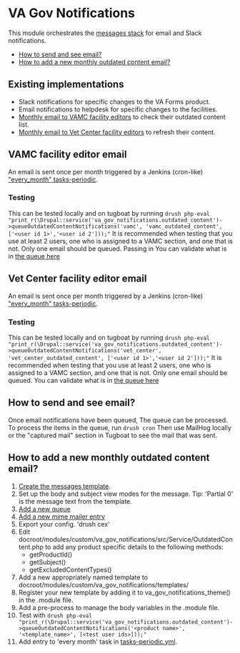 # VA Gov Notifications

This module orchestrates the [messages stack](https://www.drupal.org/node/2180145) for email and Slack notifications.

- [How to send and see email?](#how-to-send-and-see-email)
- [How to add a new monthly outdated content email?](#how-to-add-a-new-monthly-outdated-content-email)


## Existing implementations
  - Slack notifications for specific changes to the VA Forms product.
  - Email notifications to helpdesk for specific changes to the facilities.
  - [Monthly email to VAMC facility editors](#vamc-facility-editor-email) to check their outdated content list.
  - [Monthly email to Vet Center facility editors](#vet-center-facility-editor-email) to refresh their content.


## VAMC facility editor email

An email is sent once per month triggered by a Jenkins (cron-like) ["every_month" tasks-periodic](https://github.com/department-of-veterans-affairs/va.gov-cms/blob/main/tasks-periodic.yml#L92).

### Testing
This can be tested locally and on tugboat by running
`drush php-eval "print_r(\Drupal::service('va_gov_notifications.outdated_content')->queueOutdatedContentNotifications('vamc', 'vamc_outdated_content', ['<user id 1>','<user id 2']));"`
It is recommended when testing that you use at least 2 users, one who is assigned to a VAMC section, and one that is not.  Only one email should be queued.  Passing in You can validate what is in [the queue here](/admin/config/system/queues/jobs/vamc_outdated_content)

## Vet Center facility editor email

An email is sent once per month triggered by a Jenkins (cron-like) ["every_month" tasks-periodic](https://github.com/department-of-veterans-affairs/va.gov-cms/blob/main/tasks-periodic.yml#L92).

### Testing
This can be tested locally and on tugboat by running
`drush php-eval "print_r(\Drupal::service('va_gov_notifications.outdated_content')->queueOutdatedContentNotifications('vet_center', 'vet_center_outdated_content', ['<user id 1>','<user id 2']));"`
It is recommended when testing that you use at least 2 users, one who is assigned to a VAMC section, and one that is not.  Only one email should be queued.  You can validate what is in [the queue here](/admin/config/system/queues/jobs/vet_center_outdated_content)

## How to send and see email?
Once email notifications have been queued, The queue can be processed. To process the items in the queue, run `drush cron` Then use MailHog locally or the "captured mail" section in Tugboat to see the mail that was sent.

## How to add a new monthly outdated content email?
1. [Create the messages template](/admin/structure/message).
2. Set up the body and subject view modes for the message.  Tip: 'Partial 0' is the message text from the template.
3. [Add a new queue](/admin/config/system/queues)
4. [Add a new mime mailer entry](/admin/config/system/mailsystem)
5. Export your config. 'drush cex'
6. Edit docroot/modules/custom/va_gov_notifications/src/Service/OutdatedContent.php to add any product specific details to the following methods:
   - getProductId()
   - getSubject()
   - getExcludedContentTypes()
7. Add a new appropriately named template to docroot/modules/custom/va_gov_notifications/templates/
8. Register your new template by adding it to va_gov_notifications_theme() in the .module file.
9. Add a pre-process to manage the body variables in the .module file.
10. Test with `drush php-eval "print_r(\Drupal::service('va_gov_notifications.outdated_content')->queueOutdatedContentNotifications('<product name>', '<template_name>', [<test user ids>]));"`
11. Add entry to 'every month' task in [tasks-periodic.yml](https://github.com/department-of-veterans-affairs/va.gov-cms/blob/main/tasks-periodic.yml#L92).

